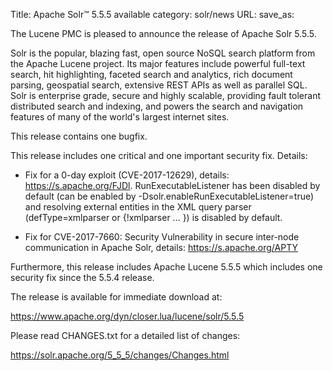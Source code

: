 Title: Apache Solr™ 5.5.5 available
category: solr/news
URL: 
save_as: 

The Lucene PMC is pleased to announce the release of Apache Solr 5.5.5.

Solr is the popular, blazing fast, open source NoSQL search platform from the Apache Lucene project. Its major features include powerful full-text search, hit highlighting, faceted search and analytics, rich document parsing, geospatial search, extensive REST APIs as well as parallel SQL. Solr is enterprise grade, secure and highly scalable, providing fault tolerant distributed search and indexing, and powers the search and navigation features of many of the world's largest internet sites.

This release contains one bugfix.

This release includes one critical and one important security fix. Details:

 * Fix for a 0-day exploit (CVE-2017-12629), details: <https://s.apache.org/FJDl>. RunExecutableListener has been disabled by default (can be enabled by -Dsolr.enableRunExecutableListener=true) and resolving external entities in the XML query parser (defType=xmlparser or {!xmlparser ... }) is disabled by default.

 * Fix for CVE-2017-7660: Security Vulnerability in secure inter-node communication in Apache Solr, details: <https://s.apache.org/APTY>

Furthermore, this release includes Apache Lucene 5.5.5 which includes one security fix since the 5.5.4 release.

The release is available for immediate download at:

  <https://www.apache.org/dyn/closer.lua/lucene/solr/5.5.5>

Please read CHANGES.txt for a detailed list of changes:

  <https://solr.apache.org/5_5_5/changes/Changes.html>

